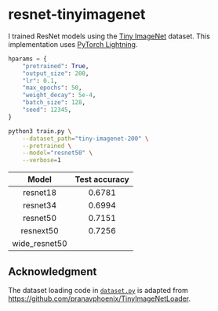 # resnet-tinyimagenet

I trained ResNet models using the [Tiny ImageNet](https://www.kaggle.com/c/tiny-imagenet) dataset. This implementation uses [PyTorch Lightning](https://github.com/PyTorchLightning/pytorch-lightning).

```python
hparams = {
    "pretrained": True,
    "output_size": 200,
    "lr": 0.1,
    "max_epochs": 50,
    "weight_decay": 5e-4,
    "batch_size": 128,
    "seed": 12345,
}
```

```bash
python3 train.py \
    --dataset_path="tiny-imagenet-200" \
    --pretrained \
    --model="resnet50" \
    --verbose=1
```


|     Model     | Test accuracy |
| :-----------: | :-----------: |
|   resnet18    |    0.6781     |
|   resnet34    |    0.6994     |
|   resnet50    |    0.7151     |
|   resnext50   |    0.7256     |
| wide_resnet50 |               |


## Acknowledgment

The dataset loading code in [`dataset.py`](dataset.py) is adapted from https://github.com/pranavphoenix/TinyImageNetLoader.